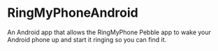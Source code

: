 RingMyPhoneAndroid
==================

An Android app that allows the RingMyPhone Pebble app to wake your Android phone up and start it ringing so you can find it.
